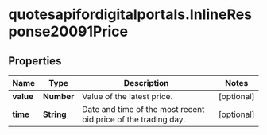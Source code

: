 # quotesapifordigitalportals.InlineResponse20091Price

## Properties

Name | Type | Description | Notes
------------ | ------------- | ------------- | -------------
**value** | **Number** | Value of the latest price. | [optional] 
**time** | **String** | Date and time of the most recent bid price of the trading day. | [optional] 


